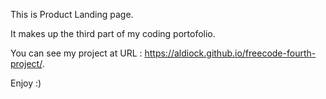 This is Product Landing page.

It makes up the third part of my coding portofolio.

You can see my project at URL : https://aldiock.github.io/freecode-fourth-project/.

Enjoy :)
